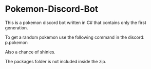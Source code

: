 # Pokemon-Discord-Bot
This is a pokemon discord bot written in C# that contains
only the first generation.

To get a random pokemon use the following command in the discord:
p.pokemon

Also a chance of shinies.

The packages folder is not included inside the zip.
